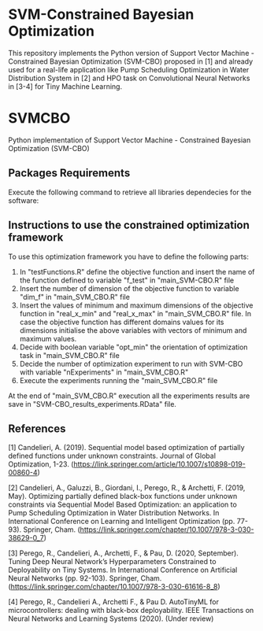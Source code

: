 # SVM-Constrained Bayesian Optimization 
This repository implements the Python version of Support Vector Machine - Constrained Bayesian Optimization (SVM-CBO) proposed in [1] and already used for a real-life application like Pump Scheduling Optimization in Water Distribution System in [2] and HPO task on Convolutional Neural Networks in [3-4] for Tiny Machine Learning.

# SVMCBO
Python implementation of Support Vector Machine - Constrained Bayesian Optimization (SVM-CBO)

## Packages Requirements
Execute the following command to retrieve all libraries dependecies for the software:


## Instructions to use the constrained optimization framework
To use this optimization framework you have to define the following parts:
1) In "testFunctions.R" define the objective function and insert the name of the function defined to variable "f_test" in "main_SVM-CBO.R" file
2) Insert the number of dimension of the objective function to variable "dim_f" in "main_SVM_CBO.R" file
3) Insert the values of minimum and maximum dimensions of the objective function in "real_x_min" and "real_x_max" in "main_SVM_CBO.R" file. In case the objective function has different domains values for its dimensions initialise the above variables with vectors of minimum and maximum values.
4) Decide with boolean variable "opt_min" the orientation of optimization task in "main_SVM_CBO.R" file 
5) Decide the number of optimization experiment to run with SVM-CBO with variable "nExperiments" in "main_SVM_CBO.R"
6) Execute the experiments running the "main_SVM_CBO.R" file

At the end of "main_SVM_CBO.R" execution all the experiments results are save in "SVM-CBO_results_experiments.RData" file.

## References

[1] Candelieri, A. (2019). Sequential model based optimization of partially defined functions under unknown constraints. Journal of Global Optimization, 1-23. (https://link.springer.com/article/10.1007/s10898-019-00860-4)

[2] Candelieri, A., Galuzzi, B., Giordani, I., Perego, R., & Archetti, F. (2019, May). Optimizing partially defined black-box functions under unknown constraints via Sequential Model Based Optimization: an application to Pump Scheduling Optimization in Water Distribution Networks. In International Conference on Learning and Intelligent Optimization (pp. 77-93). Springer, Cham. (https://link.springer.com/chapter/10.1007/978-3-030-38629-0_7)

[3] Perego, R., Candelieri, A., Archetti, F., & Pau, D. (2020, September). Tuning Deep Neural Network’s Hyperparameters Constrained to Deployability on Tiny Systems. In International Conference on Artificial Neural Networks (pp. 92-103). Springer, Cham. (https://link.springer.com/chapter/10.1007/978-3-030-61616-8_8)

[4] Perego, R., Candelieri A., Archetti F., \& Pau D. AutoTinyML for microcontrollers: dealing with black-box deployability. IEEE Transactions on Neural Networks and Learning Systems (2020). (Under review)
